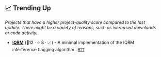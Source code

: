## 📈 Trending Up

_Projects that have a higher project-quality score compared to the last update. There might be a variety of reasons, such as increased downloads or code activity._

- <b><a href="https://github.com/v-morello/iqrm">IQRM</a></b> (🥇12 ·  ⭐ 8 · 📈) - A minimal implementation of the IQRM interference flagging algorithm.. <code><a href="http://bit.ly/34MBwT8">MIT</a></code> <code><img src="https://www.python.org/static/favicon.ico" style="display:inline;" width="13" height="13"></code>

